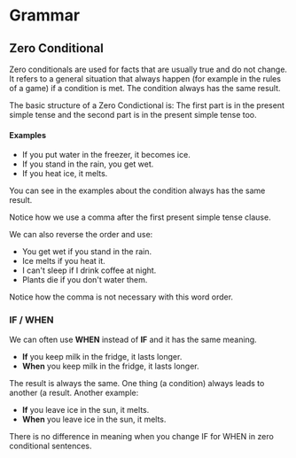 # Grammar

## Zero Conditional

Zero conditionals are used for facts that are usually true and do not change.
It refers to a general situation that always happen (for example in the rules of a game) if a condition is met. The condition always has the same result.

The basic structure of a Zero Condictional is: The first part is in the present simple tense and the second part is in the present simple tense too.

#### Examples

* If you put water in the freezer, it becomes ice.
* If you stand in the rain, you get wet.
* If you heat ice, it melts.

You can see in the examples about the condition always has the same result.

Notice how we use a comma after the first present simple tense clause.

We can also reverse the order and use:

* You get wet if you stand in the rain.
* Ice melts if you heat it.
* I can't sleep if I drink coffee at night.
* Plants die if you don't water them.

Notice how the comma is not necessary with this word order.

### IF / WHEN
We can often use **WHEN** instead of **IF** and it has the same meaning.

* **If** you keep milk in the fridge, it lasts longer.
* **When** you keep milk in the fridge, it lasts longer.

The result is always the same. One thing (a condition) always leads to another (a result.
Another example:

* **If** you leave ice in the sun, it melts.
* **When** you leave ice in the sun, it melts.

There is no difference in meaning when you change IF for WHEN in zero conditional sentences.